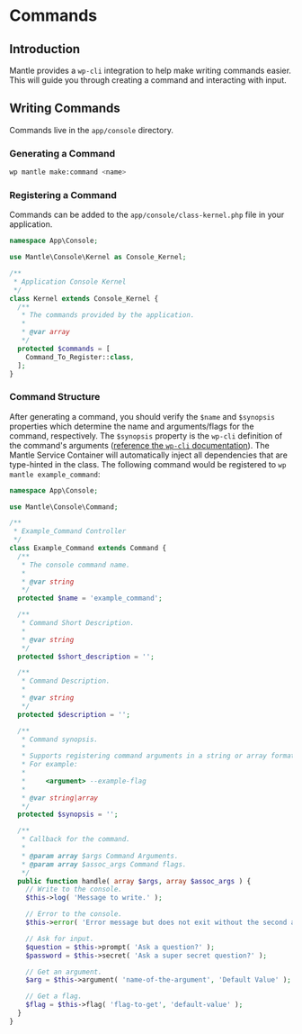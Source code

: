# Commands

## Introduction
Mantle provides a `wp-cli` integration to help make writing commands easier.
This will guide you through creating a command and interacting with input.

## Writing Commands
Commands live in the `app/console` directory.

### Generating a Command
```bash
wp mantle make:command <name>
```

### Registering a Command
Commands can be added to the `app/console/class-kernel.php` file in your
application.

```php
namespace App\Console;

use Mantle\Console\Kernel as Console_Kernel;

/**
 * Application Console Kernel
 */
class Kernel extends Console_Kernel {
  /**
   * The commands provided by the application.
   *
   * @var array
   */
  protected $commands = [
    Command_To_Register::class,
  ];
}
```

### Command Structure
After generating a command, you should verify the `$name` and `$synopsis`
properties which determine the name and arguments/flags for the command,
respectively. The `$synopsis` property is the `wp-cli` definition of the
command's arguments ([reference the `wp-cli`
documentation](https://make.wordpress.org/cli/handbook/guides/commands-cookbook/)).
The Mantle Service Container will automatically inject all dependencies that are
type-hinted in the class. The following command would be registered to `wp
mantle example_command`:

```php
namespace App\Console;

use Mantle\Console\Command;

/**
 * Example_Command Controller
 */
class Example_Command extends Command {
  /**
   * The console command name.
   *
   * @var string
   */
  protected $name = 'example_command';

  /**
   * Command Short Description.
   *
   * @var string
   */
  protected $short_description = '';

  /**
   * Command Description.
   *
   * @var string
   */
  protected $description = '';

  /**
   * Command synopsis.
   *
   * Supports registering command arguments in a string or array format.
   * For example:
   *
   *     <argument> --example-flag
   *
   * @var string|array
   */
  protected $synopsis = '';

  /**
   * Callback for the command.
   *
   * @param array $args Command Arguments.
   * @param array $assoc_args Command flags.
   */
  public function handle( array $args, array $assoc_args ) {
    // Write to the console.
    $this->log( 'Message to write.' );

    // Error to the console.
    $this->error( 'Error message but does not exit without the second argument being true' );

    // Ask for input.
    $question = $this->prompt( 'Ask a question?' );
    $password = $this->secret( 'Ask a super secret question?' );

    // Get an argument.
    $arg = $this->argument( 'name-of-the-argument', 'Default Value' );

    // Get a flag.
    $flag = $this->flag( 'flag-to-get', 'default-value' );
  }
}
```
